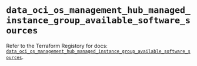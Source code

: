 # `data_oci_os_management_hub_managed_instance_group_available_software_sources`

Refer to the Terraform Registory for docs: [`data_oci_os_management_hub_managed_instance_group_available_software_sources`](https://registry.terraform.io/providers/oracle/oci/6.18.0/docs/data-sources/os_management_hub_managed_instance_group_available_software_sources).
